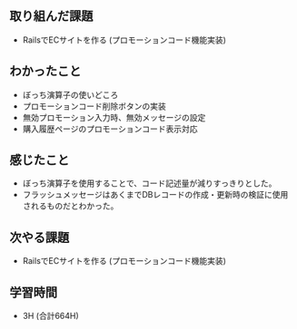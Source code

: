 ## 取り組んだ課題
- RailsでECサイトを作る
(プロモーションコード機能実装)

## わかったこと 
- ぼっち演算子の使いどころ
- プロモーションコード削除ボタンの実装
- 無効プロモーション入力時、無効メッセージの設定
- 購入履歴ページのプロモーションコード表示対応
  
## 感じたこと  
- ぼっち演算子を使用することで、コード記述量が減りすっきりとした。
- フラッシュメッセージはあくまでDBレコードの作成・更新時の検証に使用されるものだとわかった。

## 次やる課題  
- RailsでECサイトを作る
(プロモーションコード機能実装)
  
## 学習時間  
- 3H (合計664H)
